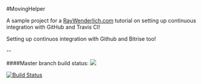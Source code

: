 #MovingHelper

A sample project for a [RayWenderlich.com](http://www.raywenderlich.com) tutorial on setting up continuous integration with GitHub and Travis CI! 

Setting up continuos integration with Github and Bitrise too!

--

####Master branch build status: 
![](https://travis-ci.org/leobarrospereira/MovingHelperCI.svg?branch=master)

[![Build Status](https://www.bitrise.io/app/41d58fbe7cfd8fc0.svg?token=MjKKUzjIZStwnol2bgo_AQ&branch=master)](https://www.bitrise.io/app/41d58fbe7cfd8fc0)